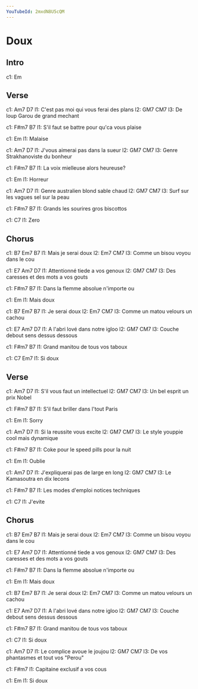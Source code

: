 ```yaml
---
YouTubeId: 2mxdN8U5cQM
---
```


# Doux

## Intro
c1: Em

## Verse
c1: Am7                          D7
l1: C'est pas moi qui vous ferai des plans
l2: GM7                     CM7
l3: De loup Garou de grand mechant

c1: F#m7                           B7
l1: S'il faut se battre pour qu'ca vous plaise

c1: Em
l1: Malaise

c1: Am7                        D7
l1: J'vous aimerai pas dans la sueur
l2: GM7                     CM7
l3: Genre Strakhanoviste du bonheur

c1: F#m7                      B7
l1: La voix mielleuse alors heureuse?

c1: Em
l1: Horreur

c1: Am7                           D7
l1: Genre australien blond sable chaud
l2: GM7                      CM7
l3: Surf sur les vagues sel sur la peau

c1: F#m7                         B7
l1: Grands les sourires gros biscottos

c1: C7
l1: Zero

## Chorus
c1: B7        Em7         B7
l1: Mais je serai         doux
l2: Em7                          CM7
l3: Comme un bisou voyou dans le cou

c1: E7    Am7                 D7
l1: Attentionné tiede a vos genoux
l2: GM7                         CM7
l3: Des caresses et des mots a vos gouts

c1: F#m7                           B7
l1: Dans la flemme absolue n'importe ou

c1: Em
l1: Mais doux

c1: B7   Em7      B7
l1: Je serai      doux
l2: Em7                         CM7
l3: Comme un matou velours un cachou

c1: E7         Am7             D7
l1: A l'abri lové dans notre igloo
l2: GM7                        CM7
l3: Couche debout sens dessus dessous

c1: F#m7                    B7
l1: Grand manitou de tous vos taboux

c1: C7 Em7
l1: Si doux

## Verse
c1: Am7                     D7
l1: S'il vous faut un intellectuel
l2: GM7                CM7
l3: Un bel esprit un prix Nobel

c1: F#m7                     B7
l1: S'il faut briller dans l'tout Paris

c1: Em
l1: Sorry

c1: Am7                 D7
l1: Si la reussite vous excite
l2: GM7                          CM7
l3: Le style youppie cool mais dynamique

c1: F#m7                      B7
l1: Coke pour le speed pills pour la nuit

c1: Em
l1: Oublie

c1: Am7                       D7
l1: J'expliquerai pas de large en long
l2: GM7                 CM7
l3: Le Kamasoutra en dix lecons

c1: F#m7                        B7
l1: Les modes d'emploi notices techniques

c1: C7
l1: J'evite

## Chorus
c1: B7        Em7 B7
l1: Mais je serai doux
l2: Em7                         CM7
l3: Comme un bisou voyou dans le cou

c1: E7      Am7                 D7
l1: Attentionné tiede a vos genoux
l2: GM7                         CM7
l3: Des caresses et des mots a vos gouts

c1: F#m7                        B7
l1: Dans la flemme absolue n'importe ou

c1: Em
l1: Mais doux

c1: B7   Em7      B7
l1: Je serai      doux
l2: Em7                         CM7
l3: Comme un matou velours un cachou

c1: E7        Am7               D7
l1: A l'abri lové dans notre igloo
l2: GM7                        CM7
l3: Couche debout sens dessus dessous

c1: F#m7                    B7
l1: Grand manitou de tous vos taboux

c1: C7
l1: Si doux

c1: Am7                D7
l1: Le complice avoue le joujou
l2: GM7                           CM7
l3: De vos phantasmes et tout vos "Perou"

c1: F#m7
l1: Capitaine exclusif a vos cous

c1: Em
l1: Si doux